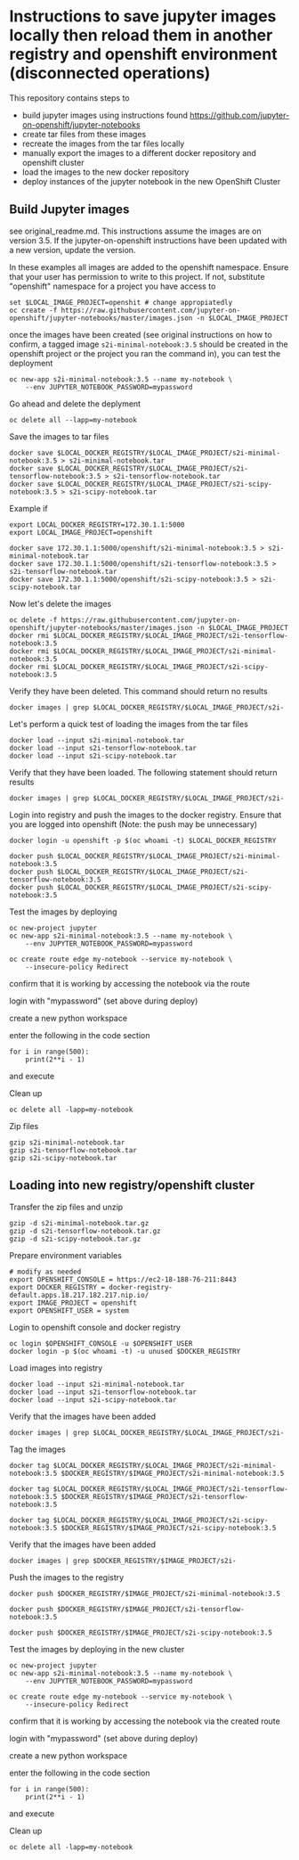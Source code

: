 Instructions to save jupyter images locally then reload them in another registry and openshift environment (disconnected operations)
=================================================================================================

This repository contains steps to 
* build jupyter images using instructions found https://github.com/jupyter-on-openshift/jupyter-notebooks
* create tar files from these images
* recreate the images from the tar files locally
* manually export the images to a different docker repository and openshift cluster
* load the images to the new docker repository
* deploy instances of the jupyter notebook in the new OpenShift Cluster


Build Jupyter images
-----------------------------
see original_readme.md. This instructions assume the images are on version 3.5. If the jupyter-on-openshift instructions have been updated with a new version, update the version.

In these examples all images are added to the openshift namespace. Ensure that your user has permission to write to this project. If not, substitute "openshift" namespace for a project you have access to


```
set $LOCAL_IMAGE_PROJECT=openshit # change appropiatedly
oc create -f https://raw.githubusercontent.com/jupyter-on-openshift/jupyter-notebooks/master/images.json -n $LOCAL_IMAGE_PROJECT
```

once the images have been created (see original instructions on how to confirm, a tagged image ``s2i-minimal-notebook:3.5`` should be created in the openshift project or the project you ran the command in), you can test the deployment

```
oc new-app s2i-minimal-notebook:3.5 --name my-notebook \
    --env JUPYTER_NOTEBOOK_PASSWORD=mypassword
```

Go ahead and delete the deplyment 

```
oc delete all --lapp=my-notebook

```

Save the images to tar files

```
docker save $LOCAL_DOCKER_REGISTRY/$LOCAL_IMAGE_PROJECT/s2i-minimal-notebook:3.5 > s2i-minimal-notebook.tar
docker save $LOCAL_DOCKER_REGISTRY/$LOCAL_IMAGE_PROJECT/s2i-tensorflow-notebook:3.5 > s2i-tensorflow-notebook.tar
docker save $LOCAL_DOCKER_REGISTRY/$LOCAL_IMAGE_PROJECT/s2i-scipy-notebook:3.5 > s2i-scipy-notebook.tar
```

Example if 
```
export LOCAL_DOCKER_REGISTRY=172.30.1.1:5000
export LOCAL_IMAGE_PROJECT=openshift
```

```
docker save 172.30.1.1:5000/openshift/s2i-minimal-notebook:3.5 > s2i-minimal-notebook.tar
docker save 172.30.1.1:5000/openshift/s2i-tensorflow-notebook:3.5 > s2i-tensorflow-notebook.tar
docker save 172.30.1.1:5000/openshift/s2i-scipy-notebook:3.5 > s2i-scipy-notebook.tar
```

Now let's delete the images
```
oc delete -f https://raw.githubusercontent.com/jupyter-on-openshift/jupyter-notebooks/master/images.json -n $LOCAL_IMAGE_PROJECT
docker rmi $LOCAL_DOCKER_REGISTRY/$LOCAL_IMAGE_PROJECT/s2i-tensorflow-notebook:3.5
docker rmi $LOCAL_DOCKER_REGISTRY/$LOCAL_IMAGE_PROJECT/s2i-minimal-notebook:3.5
docker rmi $LOCAL_DOCKER_REGISTRY/$LOCAL_IMAGE_PROJECT/s2i-scipy-notebook:3.5
```

Verify they have been deleted. This command should return no results

```
docker images | grep $LOCAL_DOCKER_REGISTRY/$LOCAL_IMAGE_PROJECT/s2i-
```


Let's perform a quick test of loading the images from the tar files
```
docker load --input s2i-minimal-notebook.tar
docker load --input s2i-tensorflow-notebook.tar
docker load --input s2i-scipy-notebook.tar
```

Verify that they have been loaded. The following statement should return results
```
docker images | grep $LOCAL_DOCKER_REGISTRY/$LOCAL_IMAGE_PROJECT/s2i-
```

Login into registry and push the images to the docker registry. Ensure that you are logged into openshift (Note: the push may be unnecessary)
```
docker login -u openshift -p $(oc whoami -t) $LOCAL_DOCKER_REGISTRY

docker push $LOCAL_DOCKER_REGISTRY/$LOCAL_IMAGE_PROJECT/s2i-minimal-notebook:3.5
docker push $LOCAL_DOCKER_REGISTRY/$LOCAL_IMAGE_PROJECT/s2i-tensorflow-notebook:3.5
docker push $LOCAL_DOCKER_REGISTRY/$LOCAL_IMAGE_PROJECT/s2i-scipy-notebook:3.5
```

Test the images by deploying
```
oc new-project jupyter
oc new-app s2i-minimal-notebook:3.5 --name my-notebook \
    --env JUPYTER_NOTEBOOK_PASSWORD=mypassword

oc create route edge my-notebook --service my-notebook \
    --insecure-policy Redirect
```
confirm that it is working by accessing the notebook via the route

login with "mypassword" (set above during deploy)

create a new python workspace

enter the following in the code section

```
for i in range(500):
    print(2**i - 1)
```

and execute

Clean up
```
oc delete all -lapp=my-notebook
```

Zip files
```
gzip s2i-minimal-notebook.tar
gzip s2i-tensorflow-notebook.tar
gzip s2i-scipy-notebook.tar
```


Loading into new registry/openshift cluster
-------------------------------------------
Transfer the zip files and unzip

```
gzip -d s2i-minimal-notebook.tar.gz
gzip -d s2i-tensorflow-notebook.tar.gz
gzip -d s2i-scipy-notebook.tar.gz
```

Prepare environment variables
```
# modify as needed 
export OPENSHIFT_CONSOLE = https://ec2-18-188-76-211:8443
export DOCKER_REGISTRY = docker-registry-default.apps.18.217.182.217.nip.io/
export IMAGE_PROJECT = openshift
export OPENSHIFT_USER = system
```
Login to openshift console and docker registry
```
oc login $OPENSHIFT_CONSOLE -u $OPENSHIFT_USER
docker login -p $(oc whoami -t) -u unused $DOCKER_REGISTRY
```

Load images into registry
```
docker load --input s2i-minimal-notebook.tar
docker load --input s2i-tensorflow-notebook.tar
docker load --input s2i-scipy-notebook.tar
```

Verify that the images have been added
```
docker images | grep $LOCAL_DOCKER_REGISTRY/$LOCAL_IMAGE_PROJECT/s2i-
```

Tag the images
```
docker tag $LOCAL_DOCKER_REGISTRY/$LOCAL_IMAGE_PROJECT/s2i-minimal-notebook:3.5 $DOCKER_REGISTRY/$IMAGE_PROJECT/s2i-minimal-notebook:3.5

docker tag $LOCAL_DOCKER_REGISTRY/$LOCAL_IMAGE_PROJECT/s2i-tensorflow-notebook:3.5 $DOCKER_REGISTRY/$IMAGE_PROJECT/s2i-tensorflow-notebook:3.5

docker tag $LOCAL_DOCKER_REGISTRY/$LOCAL_IMAGE_PROJECT/s2i-scipy-notebook:3.5 $DOCKER_REGISTRY/$IMAGE_PROJECT/s2i-scipy-notebook:3.5
```

Verify that the images have been added
```
docker images | grep $DOCKER_REGISTRY/$IMAGE_PROJECT/s2i-
```

Push the images to the registry
```
docker push $DOCKER_REGISTRY/$IMAGE_PROJECT/s2i-minimal-notebook:3.5

docker push $DOCKER_REGISTRY/$IMAGE_PROJECT/s2i-tensorflow-notebook:3.5

docker push $DOCKER_REGISTRY/$IMAGE_PROJECT/s2i-scipy-notebook:3.5
```

Test the images by deploying in the new cluster
```
oc new-project jupyter
oc new-app s2i-minimal-notebook:3.5 --name my-notebook \
    --env JUPYTER_NOTEBOOK_PASSWORD=mypassword

oc create route edge my-notebook --service my-notebook \
    --insecure-policy Redirect
```
confirm that it is working by accessing the notebook via the created route

login with "mypassword" (set above during deploy)

create a new python workspace

enter the following in the code section

```
for i in range(500):
    print(2**i - 1)
```

and execute

Clean up
```
oc delete all -lapp=my-notebook
```



